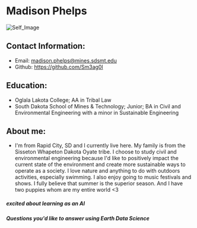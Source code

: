 # Madison Phelps

 ![Self_Image](https://user-images.githubusercontent.com/128856197/227646156-410f6c6f-b9f4-47c3-bea1-133d1506c48f.JPG)


## Contact Information:
 - Email: madison.phelps@mines.sdsmt.edu
 - Github: https://github.com/Sm3ag0l
 
 ## Education: 
 -  Oglala Lakota College; AA in Tribal Law
 -  South Dakota School of Mines & Technology; Junior; BA in Civil and Environmental Engineering with a minor in Sustainable Engineering
 
## About me: 
 - I'm from Rapid City, SD and I currently live here. My family is from the Sisseton Whapeton Dakota Oyate tribe. I choose to study civil and environmental engineering because I'd like to positively impact the current state of the environment and create more sustainable ways to operate as a society. I love nature and anything to do with outdoors activities, especially swimming. I also enjoy going to music festivals and shows. I fully believe that summer is the superior season. And I have two puppies whom are my entire world <3


##### excited about learning as an AI
 
 
##### Questions you'd like to answer using Earth Data Science

